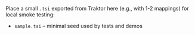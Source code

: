 Place a small `.tsi` exported from Traktor here (e.g., with 1-2 mappings) for local smoke testing:

- `sample.tsi` – minimal seed used by tests and demos
